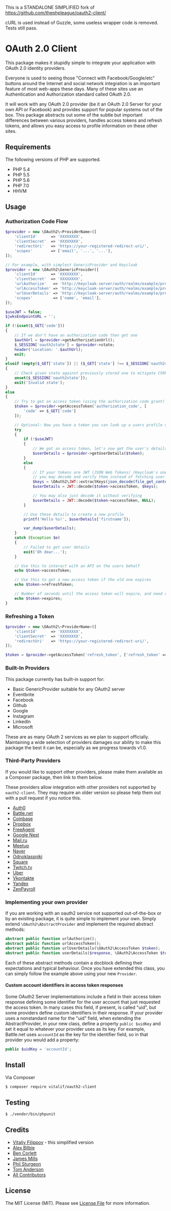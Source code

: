 This is a STANDALONE SIMPLIFIED fork of https://github.com/thephpleague/oauth2-client/

cURL is used instead of Guzzle, some useless wrapper code is removed. Tests still pass.

# OAuth 2.0 Client

This package makes it stupidly simple to integrate your application with OAuth 2.0 identity providers.

Everyone is used to seeing those "Connect with Facebook/Google/etc" buttons around the Internet and social network
integration is an important feature of most web-apps these days. Many of these sites use an Authentication and Authorization standard called OAuth 2.0.

It will work with any OAuth 2.0 provider (be it an OAuth 2.0 Server for your own API or Facebook) and provides support
for popular systems out of the box. This package abstracts out some of the subtle but important differences between various providers, handles access tokens and refresh tokens, and allows you easy access to profile information on these other sites.

## Requirements

The following versions of PHP are supported.

* PHP 5.4
* PHP 5.5
* PHP 5.6
* PHP 7.0
* HHVM

## Usage

### Authorization Code Flow

```php
$provider = new \OAuth2\<ProviderName>([
    'clientId'      => 'XXXXXXXX',
    'clientSecret'  => 'XXXXXXXX',
    'redirectUri'   => 'https://your-registered-redirect-uri/',
    'scopes'        => ['email', '...', '...'],
]);

// For example, with simplest GenericProvider and Keycloak
$provider = new \OAuth2\GenericProvider([
    'clientId'      => 'XXXXXXXX',
    'clientSecret'  => 'XXXXXXXX',
    'urlAuthorize'   => 'http://keycloak-server/auth/realms/example/protocol/openid-connect/auth',
    'urlAccessToken' => 'http://keycloak-server/auth/realms/example/protocol/openid-connect/token',
    'urlUserDetails' => 'http://keycloak-server/auth/realms/example/protocol/openid-connect/userinfo',
    'scopes'         => ['name', 'email'],
]);

$useJWT = false;
$jwksEndpointURL = '';

if (!isset($_GET['code']))
{
    // If we don't have an authorization code then get one
    $authUrl = $provider->getAuthorizationUrl();
    $_SESSION['oauth2state'] = $provider->state;
    header('Location: '.$authUrl);
    exit;
}
elseif (empty($_GET['state']) || ($_GET['state'] !== $_SESSION['oauth2state']))
{
    // Check given state against previously stored one to mitigate CSRF attack
    unset($_SESSION['oauth2state']);
    exit('Invalid state');
}
else
{
    // Try to get an access token (using the authorization code grant)
    $token = $provider->getAccessToken('authorization_code', [
        'code' => $_GET['code']
    ]);

    // Optional: Now you have a token you can look up a users profile data
    try
    {
        if (!$useJWT)
        {
            // We got an access token, let's now get the user's details
            $userDetails = $provider->getUserDetails($token);
        }
        else
        {
            // If your tokens are JWT (JSON Web Tokens) (Keycloak's ones are),
            // you may decode and verify them instead of fetching user details from server
            $keys = \OAuth2\JWT::extractKeys(json_decode(file_get_contents($jwksEndpointURL), true));
            $userDetails = JWT::decode($token->accessToken, $keys);

            // You may also just decode it without verifying
            $userDetails = JWT::decode($token->accessToken, NULL);
        }

        // Use these details to create a new profile
        printf('Hello %s!', $userDetails['firstname']);

        var_dump($userDetails);
    }
    catch (Exception $e)
    {
        // Failed to get user details
        exit('Oh dear...');
    }

    // Use this to interact with an API on the users behalf
    echo $token->accessToken;

    // Use this to get a new access token if the old one expires
    echo $token->refreshToken;

    // Number of seconds until the access token will expire, and need refreshing
    echo $token->expires;
}
```

### Refreshing a Token

```php
$provider = new \OAuth2\<ProviderName>([
    'clientId'      => 'XXXXXXXX',
    'clientSecret'  => 'XXXXXXXX',
    'redirectUri'   => 'https://your-registered-redirect-uri/',
]);

$token = $provider->getAccessToken('refresh_token', ['refresh_token' => $refreshToken]);
```

### Built-In Providers

This package currently has built-in support for:

- Basic GenericProvider suitable for any OAuth2 server
- Eventbrite
- Facebook
- Github
- Google
- Instagram
- LinkedIn
- Microsoft

These are as many OAuth 2 services as we plan to support officially. Maintaining a wide selection of providers
damages our ability to make this package the best it can be, especially as we progress towards v1.0.

### Third-Party Providers

If you would like to support other providers, please make them available as a Composer package, then link to them
below.

These providers allow integration with other providers not supported by `oauth2-client`. They may require an older version
so please help them out with a pull request if you notice this.

- [Auth0](https://github.com/RiskioFr/oauth2-auth0)
- [Battle.net](https://packagist.org/packages/depotwarehouse/oauth2-bnet)
- [Coinbase](https://github.com/openclerk/coinbase-oauth2)
- [Dropbox](https://github.com/pixelfear/oauth2-dropbox)
- [FreeAgent](https://github.com/CloudManaged/oauth2-freeagent)
- [Google Nest](https://github.com/JC5/nest-oauth2-provider)
- [Mail.ru](https://packagist.org/packages/aego/oauth2-mailru)
- [Meetup](https://github.com/howlowck/meetup-oauth2-provider)
- [Naver](https://packagist.org/packages/deminoth/oauth2-naver)
- [Odnoklassniki](https://packagist.org/packages/aego/oauth2-odnoklassniki)
- [Square](https://packagist.org/packages/wheniwork/oauth2-square)
- [Twitch.tv](https://github.com/tpavlek/oauth2-twitch)
- [Uber](https://github.com/stevenmaguire/oauth2-uber)
- [Vkontakte](https://packagist.org/packages/j4k/oauth2-vkontakte)
- [Yandex](https://packagist.org/packages/aego/oauth2-yandex)
- [ZenPayroll](https://packagist.org/packages/wheniwork/oauth2-zenpayroll)

### Implementing your own provider

If you are working with an oauth2 service not supported out-of-the-box or by an existing package, it is quite simple to
implement your own. Simply extend `\OAuth2\AbstractProvider` and implement the required abstract
methods:

```php
abstract public function urlAuthorize();
abstract public function urlAccessToken();
abstract public function urlUserDetails(\OAuth2\AccessToken $token);
abstract public function userDetails($response, \OAuth2\AccessToken $token);
```

Each of these abstract methods contain a docblock defining their expectations and typical behaviour. Once you have
extended this class, you can simply follow the example above using your new `Provider`.

#### Custom account identifiers in access token responses

Some OAuth2 Server implementations include a field in their access token response defining some identifier
for the user account that just requested the access token. In many cases this field, if present, is called "uid", but
some providers define custom identifiers in their response. If your provider uses a nonstandard name for the "uid" field,
when extending the AbstractProvider, in your new class, define a property `public $uidKey` and set it equal to whatever
your provider uses as its key. For example, Battle.net uses `accountId` as the key for the identifier field, so in that
provider you would add a property:

```php
public $uidKey = 'accountId';
```

## Install

Via Composer

``` bash
$ composer require vitalif/oauth2-client
```

## Testing

``` bash
$ ./vendor/bin/phpunit
```

## Credits

- [Vitaliy Filippov](https://github.com/vitalif) - this simplified version
- [Alex Bilbie](https://github.com/alexbilbie)
- [Ben Corlett](https://github.com/bencorlett)
- [James Mills](https://github.com/jamesmills)
- [Phil Sturgeon](https://github.com/philsturgeon)
- [Tom Anderson](https://github.com/TomHAnderson)
- [All Contributors](https://github.com/thephpleague/oauth2-client/contributors)

## License

The MIT License (MIT). Please see [License File](https://github.com/vitalif/oauth2-client/blob/master/LICENSE) for more information.
